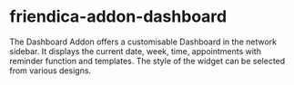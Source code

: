 # friendica-addon-dashboard
The Dashboard Addon offers a customisable Dashboard in the network sidebar. It displays the current date, week, time, appointments with reminder function and templates. The style of the widget can be selected from various designs.
